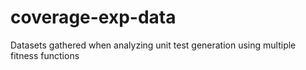 # coverage-exp-data
Datasets gathered when analyzing unit test generation using multiple fitness functions

